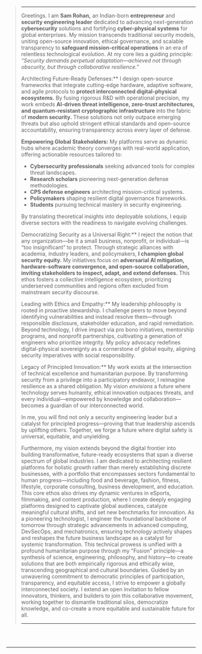 > -----
>
> Greetings. I am **Sam Rohan,** an Indian-born **entrepreneur** and **security engineering leader** dedicated to advancing next-generation **cybersecurity** solutions and fortifying **cyber-physical systems** for global enterprises. My mission transcends traditional security models, uniting open-source innovation, ethical governance, and scalable transparency to **safeguard mission-critical operations** in an era of relentless technological evolution. At my core lies a guiding principle: *“Security demands perpetual adaptation—achieved not through obscurity, but through collaborative resilience.”*  
>
>
> Architecting Future-Ready Defenses:** I design open-source frameworks that integrate cutting-edge hardware, adaptive software, and agile protocols to **protect interconnected digital-physical ecosystems.** By fusing rigorous R&D with operational precision, my work embeds **AI-driven threat intelligence, zero-trust architectures, and quantum-resistant cryptographic infrastructure** into the fabric of **modern security.** These solutions not only outpace emerging threats but also uphold stringent ethical standards and open-source accountability, ensuring transparency across every layer of defense.  
>
>
> **Empowering Global Stakeholders:** My platforms serve as dynamic hubs where academic theory converges with real-world application, offering actionable resources tailored to:
>
>- **Cybersecurity professionals** seeking advanced tools for complex threat landscapes.  
>- **Research scholars** pioneering next-generation defense methodologies.  
>- **CPS defense engineers** architecting mission-critical systems.  
> - **Policymakers** shaping resilient digital governance frameworks.  
> - **Students** pursuing technical mastery in security engineering.  
>
> By translating theoretical insights into deployable solutions, I equip diverse sectors with the readiness to navigate evolving challenges.  
>
>
> Democratizing Security as a Universal Right:** I reject the notion that any organization—be it a small business, nonprofit, or individual—is “too insignificant” to protect. Through strategic alliances with academia, industry leaders, and policymakers, **I champion global security equity.** My initiatives focus on **adversarial AI mitigation, hardware-software convergence, and open-source collaboration, inviting stakeholders to inspect, adapt, and extend defenses.** This ethos fosters a collective intelligence ecosystem, prioritizing underserved communities and regions often excluded from mainstream security discourse.  
>
>
> Leading with Ethics and Empathy:** My leadership philosophy is rooted in proactive stewardship. I challenge peers to move beyond identifying vulnerabilities and instead resolve them—through responsible disclosure, stakeholder education, and rapid remediation. Beyond technology, I drive impact via pro bono initiatives, mentorship programs, and nonprofit partnerships, cultivating a generation of engineers who prioritize integrity. My policy advocacy redefines digital-physical sovereignty as a cornerstone of global equity, aligning security imperatives with social responsibility.  
>
>
> Legacy of Principled Innovation:** My work exists at the intersection of technical excellence and humanitarian purpose. By transforming security from a privilege into a participatory endeavor, I reimagine resilience as a shared obligation. My vision *envisions* a future where technology serves humanity, ethical innovation outpaces threats, and every individual—empowered by knowledge and collaboration—becomes a guardian of our interconnected world.  
>
>
> In me, you will find not only a security engineering leader but a catalyst for principled progress—proving that true leadership ascends by uplifting others. Together, we forge a future where digital safety is universal, equitable, and unyielding.
>
>
> Furthermore, my vision extends beyond the digital frontier into building transformative, future-ready ecosystems that span a diverse spectrum of global industries. I am dedicated to architecting resilient platforms for holistic growth rather than merely establishing discrete businesses, with a portfolio that encompasses sectors fundamental to human progress—including food and beverage, fashion, fitness, lifestyle, corporate consulting, business development, and education. This core ethos also drives my dynamic ventures in eSports, filmmaking, and content production, where I create deeply engaging platforms designed to captivate global audiences, catalyze meaningful cultural shifts, and set new benchmarks for innovation. As a pioneering technologist, I engineer the foundational backbone of tomorrow through strategic advancements in advanced computing, DevSecOps, and mechatronics, ensuring technology actively shapes and reshapes the future business landscape as a catalyst for systemic transformation. This technical prowess is unified with a profound humanitarian purpose through my "Fusion" principle—a synthesis of science, engineering, philosophy, and history—to create solutions that are both empirically rigorous and ethically wise, transcending geographical and cultural boundaries. Guided by an unwavering commitment to democratic principles of participation, transparency, and equitable access, I strive to empower a globally interconnected society. I extend an open invitation to fellow innovators, thinkers, and builders to join this collaborative movement, working together to dismantle traditional silos, democratize knowledge, and co-create a more equitable and sustainable future for all.
>
> -----

<br><br>

-----
 
